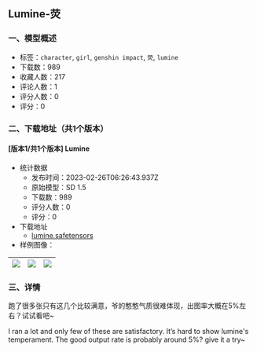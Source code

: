 ## Lumine-荧
### 一、模型概述

- 标签：`character`, `girl`, `genshin impact`, `荧`, `lumine`
- 下载数：989
- 收藏人数：217
- 评论人数：1
- 评分人数：0
- 评分：0

### 二、下载地址（共1个版本）

#### [版本1/共1个版本] Lumine

- 统计数据
  - 发布时间：2023-02-26T06:26:43.937Z
  - 原始模型：SD 1.5
  - 下载数：989
  - 评分人数：0
  - 评分：0
- 下载地址
  - [lumine.safetensors](https://civitai.com/api/download/models/15541)
- 样例图像：

| <img src="https://image.civitai.com/xG1nkqKTMzGDvpLrqFT7WA/840513ee-dc2e-4832-b204-2531ec7da500/width=450/154974.jpeg" /> | <img src="https://image.civitai.com/xG1nkqKTMzGDvpLrqFT7WA/f7eed4c3-a741-4734-ef68-eed6b6464c00/width=450/154976.jpeg" /> | <img src="https://image.civitai.com/xG1nkqKTMzGDvpLrqFT7WA/700cf84b-2ca7-4340-8ea8-ba8a911bde00/width=450/154975.jpeg" /> |
| ---- | ---- | ---- |


### 三、详情
<p>跑了很多张只有这几个比较满意，爷的憨憨气质很难体现，出图率大概在5%左右？试试看吧~</p><p>I ran a lot and only few of these are satisfactory. It’s hard to show lumine's temperament. The good output rate is probably around 5%? give it a try~</p>